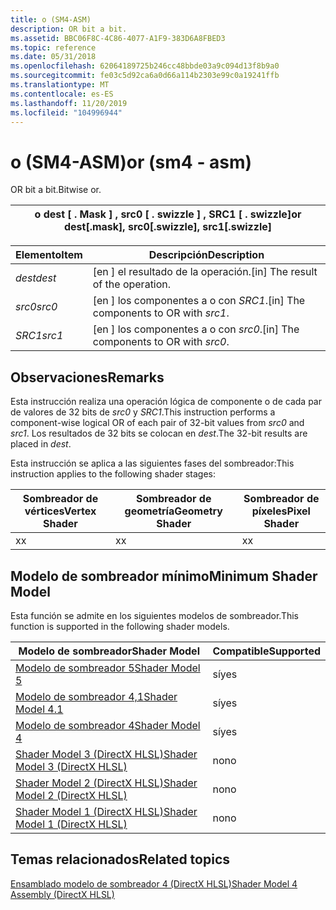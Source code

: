 ```yaml
---
title: o (SM4-ASM)
description: OR bit a bit.
ms.assetid: BBC06F8C-4C86-4077-A1F9-383D6A8FBED3
ms.topic: reference
ms.date: 05/31/2018
ms.openlocfilehash: 62064189725b246cc48bbde03a9c094d13f8b9a0
ms.sourcegitcommit: fe03c5d92ca6a0d66a114b2303e99c0a19241ffb
ms.translationtype: MT
ms.contentlocale: es-ES
ms.lasthandoff: 11/20/2019
ms.locfileid: "104996944"
---
```

# <a name="or-sm4---asm"></a><span data-ttu-id="d7a0c-103">o (SM4-ASM)</span><span class="sxs-lookup"><span data-stu-id="d7a0c-103">or (sm4 - asm)</span></span>

<span data-ttu-id="d7a0c-104">OR bit a bit.</span><span class="sxs-lookup"><span data-stu-id="d7a0c-104">Bitwise or.</span></span>



| <span data-ttu-id="d7a0c-105">o dest \[ . Mask \] , src0 \[ . swizzle \] , SRC1 \[ . swizzle\]</span><span class="sxs-lookup"><span data-stu-id="d7a0c-105">or dest\[.mask\], src0\[.swizzle\], src1\[.swizzle\]</span></span> |
|------------------------------------------------------|



 



| <span data-ttu-id="d7a0c-106">Elemento</span><span class="sxs-lookup"><span data-stu-id="d7a0c-106">Item</span></span>                                                            | <span data-ttu-id="d7a0c-107">Descripción</span><span class="sxs-lookup"><span data-stu-id="d7a0c-107">Description</span></span>                                         |
|-----------------------------------------------------------------|-----------------------------------------------------|
| <span data-ttu-id="d7a0c-108"><span id="dest"></span><span id="DEST"></span>*dest*</span><span class="sxs-lookup"><span data-stu-id="d7a0c-108"><span id="dest"></span><span id="DEST"></span>*dest*</span></span><br/> | <span data-ttu-id="d7a0c-109">\[en \] el resultado de la operación.</span><span class="sxs-lookup"><span data-stu-id="d7a0c-109">\[in\] The result of the operation.</span></span><br/>      |
| <span data-ttu-id="d7a0c-110"><span id="src0"></span><span id="SRC0"></span>*src0*</span><span class="sxs-lookup"><span data-stu-id="d7a0c-110"><span id="src0"></span><span id="SRC0"></span>*src0*</span></span><br/> | <span data-ttu-id="d7a0c-111">\[en \] los componentes a o con *SRC1*.</span><span class="sxs-lookup"><span data-stu-id="d7a0c-111">\[in\] The components to OR with *src1*.</span></span><br/> |
| <span data-ttu-id="d7a0c-112"><span id="src1"></span><span id="SRC1"></span>*SRC1*</span><span class="sxs-lookup"><span data-stu-id="d7a0c-112"><span id="src1"></span><span id="SRC1"></span>*src1*</span></span><br/> | <span data-ttu-id="d7a0c-113">\[en \] los componentes a o con *src0*.</span><span class="sxs-lookup"><span data-stu-id="d7a0c-113">\[in\] The components to OR with *src0*.</span></span><br/> |



 

## <a name="remarks"></a><span data-ttu-id="d7a0c-114">Observaciones</span><span class="sxs-lookup"><span data-stu-id="d7a0c-114">Remarks</span></span>

<span data-ttu-id="d7a0c-115">Esta instrucción realiza una operación lógica de componente o de cada par de valores de 32 bits de *src0* y *SRC1*.</span><span class="sxs-lookup"><span data-stu-id="d7a0c-115">This instruction performs a component-wise logical OR of each pair of 32-bit values from *src0* and *src1*.</span></span> <span data-ttu-id="d7a0c-116">Los resultados de 32 bits se colocan en *dest*.</span><span class="sxs-lookup"><span data-stu-id="d7a0c-116">The 32-bit results are placed in *dest*.</span></span>

<span data-ttu-id="d7a0c-117">Esta instrucción se aplica a las siguientes fases del sombreador:</span><span class="sxs-lookup"><span data-stu-id="d7a0c-117">This instruction applies to the following shader stages:</span></span>



| <span data-ttu-id="d7a0c-118">Sombreador de vértices</span><span class="sxs-lookup"><span data-stu-id="d7a0c-118">Vertex Shader</span></span> | <span data-ttu-id="d7a0c-119">Sombreador de geometría</span><span class="sxs-lookup"><span data-stu-id="d7a0c-119">Geometry Shader</span></span> | <span data-ttu-id="d7a0c-120">Sombreador de píxeles</span><span class="sxs-lookup"><span data-stu-id="d7a0c-120">Pixel Shader</span></span> |
|---------------|-----------------|--------------|
| <span data-ttu-id="d7a0c-121">x</span><span class="sxs-lookup"><span data-stu-id="d7a0c-121">x</span></span>             | <span data-ttu-id="d7a0c-122">x</span><span class="sxs-lookup"><span data-stu-id="d7a0c-122">x</span></span>               | <span data-ttu-id="d7a0c-123">x</span><span class="sxs-lookup"><span data-stu-id="d7a0c-123">x</span></span>            |



 

## <a name="minimum-shader-model"></a><span data-ttu-id="d7a0c-124">Modelo de sombreador mínimo</span><span class="sxs-lookup"><span data-stu-id="d7a0c-124">Minimum Shader Model</span></span>

<span data-ttu-id="d7a0c-125">Esta función se admite en los siguientes modelos de sombreador.</span><span class="sxs-lookup"><span data-stu-id="d7a0c-125">This function is supported in the following shader models.</span></span>



| <span data-ttu-id="d7a0c-126">Modelo de sombreador</span><span class="sxs-lookup"><span data-stu-id="d7a0c-126">Shader Model</span></span>                                              | <span data-ttu-id="d7a0c-127">Compatible</span><span class="sxs-lookup"><span data-stu-id="d7a0c-127">Supported</span></span> |
|-----------------------------------------------------------|-----------|
| [<span data-ttu-id="d7a0c-128">Modelo de sombreador 5</span><span class="sxs-lookup"><span data-stu-id="d7a0c-128">Shader Model 5</span></span>](d3d11-graphics-reference-sm5.md)        | <span data-ttu-id="d7a0c-129">sí</span><span class="sxs-lookup"><span data-stu-id="d7a0c-129">yes</span></span>       |
| [<span data-ttu-id="d7a0c-130">Modelo de sombreador 4,1</span><span class="sxs-lookup"><span data-stu-id="d7a0c-130">Shader Model 4.1</span></span>](dx-graphics-hlsl-sm4.md)              | <span data-ttu-id="d7a0c-131">sí</span><span class="sxs-lookup"><span data-stu-id="d7a0c-131">yes</span></span>       |
| [<span data-ttu-id="d7a0c-132">Modelo de sombreador 4</span><span class="sxs-lookup"><span data-stu-id="d7a0c-132">Shader Model 4</span></span>](dx-graphics-hlsl-sm4.md)                | <span data-ttu-id="d7a0c-133">sí</span><span class="sxs-lookup"><span data-stu-id="d7a0c-133">yes</span></span>       |
| [<span data-ttu-id="d7a0c-134">Shader Model 3 (DirectX HLSL)</span><span class="sxs-lookup"><span data-stu-id="d7a0c-134">Shader Model 3 (DirectX HLSL)</span></span>](dx-graphics-hlsl-sm3.md) | <span data-ttu-id="d7a0c-135">no</span><span class="sxs-lookup"><span data-stu-id="d7a0c-135">no</span></span>        |
| [<span data-ttu-id="d7a0c-136">Shader Model 2 (DirectX HLSL)</span><span class="sxs-lookup"><span data-stu-id="d7a0c-136">Shader Model 2 (DirectX HLSL)</span></span>](dx-graphics-hlsl-sm2.md) | <span data-ttu-id="d7a0c-137">no</span><span class="sxs-lookup"><span data-stu-id="d7a0c-137">no</span></span>        |
| [<span data-ttu-id="d7a0c-138">Shader Model 1 (DirectX HLSL)</span><span class="sxs-lookup"><span data-stu-id="d7a0c-138">Shader Model 1 (DirectX HLSL)</span></span>](dx-graphics-hlsl-sm1.md) | <span data-ttu-id="d7a0c-139">no</span><span class="sxs-lookup"><span data-stu-id="d7a0c-139">no</span></span>        |



 

## <a name="related-topics"></a><span data-ttu-id="d7a0c-140">Temas relacionados</span><span class="sxs-lookup"><span data-stu-id="d7a0c-140">Related topics</span></span>

<dl> <dt>

[<span data-ttu-id="d7a0c-141">Ensamblado modelo de sombreador 4 (DirectX HLSL)</span><span class="sxs-lookup"><span data-stu-id="d7a0c-141">Shader Model 4 Assembly (DirectX HLSL)</span></span>](dx-graphics-hlsl-sm4-asm.md)
</dt> </dl>

 

 






